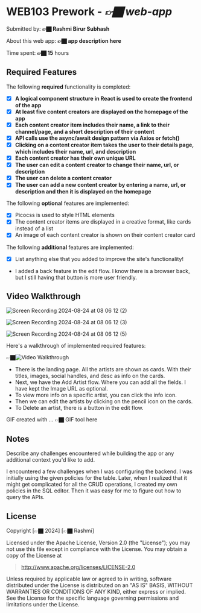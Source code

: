# WEB103 Prework - *👉🏿 web-app*

Submitted by: **👉🏿 Rashmi Birur Subhash**

About this web app: **👉🏿 app description here**

Time spent: **👉🏿 15** hours

## Required Features

The following **required** functionality is completed:

<!-- 👉🏿👉🏿👉🏿 Make sure to check off completed functionality below -->
- [X] **A logical component structure in React is used to create the frontend of the app**
- [X] **At least five content creators are displayed on the homepage of the app**
- [X] **Each content creator item includes their name, a link to their channel/page, and a short description of their content**
- [X] **API calls use the async/await design pattern via Axios or fetch()**
- [X] **Clicking on a content creator item takes the user to their details page, which includes their name, url, and description**
- [X] **Each content creator has their own unique URL**
- [X] **The user can edit a content creator to change their name, url, or description**
- [X] **The user can delete a content creator**
- [X] **The user can add a new content creator by entering a name, url, or description and then it is displayed on the homepage**

The following **optional** features are implemented:

- [X] Picocss is used to style HTML elements
- [X] The content creator items are displayed in a creative format, like cards instead of a list
- [X] An image of each content creator is shown on their content creator card

The following **additional** features are implemented:


* [X] List anything else that you added to improve the site's functionality!
- I added a back feature in the edit flow. I know there is a browser back, but I still having that button is more user friendly.


## Video Walkthrough

![Screen Recording 2024-08-24 at 08 06 12 (2)](https://github.com/user-attachments/assets/b000f59d-146a-426e-9215-af73de0ab3bc)


![Screen Recording 2024-08-24 at 08 06 12 (3)](https://github.com/user-attachments/assets/c73fe4c5-b802-4dfa-9891-5e8f969fbb55)


![Screen Recording 2024-08-24 at 08 06 12 (5)](https://github.com/user-attachments/assets/9c9eb606-1cc4-482e-bbf7-0484aa831df1)

Here's a walkthrough of implemented required features:

👉🏿<img src='http://i.imgur.com/link/to/your/gif/file.gif' title='Video Walkthrough' width='' alt='Video Walkthrough' />

- There is the landing page. All the artists are shown as cards. With their titles, images, social handles, and desc as info on the cards.
- Next, we have the Add Artist flow. Where you can add all the fields. I have kept the Image URL as optional.
- To view more info on a specific artist, you can click the info icon.
- Then we can edit the artists by clicking on the pencil icon on the cards.
- To Delete an artist, there is a button in the edit flow. 

<!-- Replace this with whatever GIF tool you used! -->
GIF created with ...  👉🏿 GIF tool here
<!-- Recommended tools:
[Kap](https://getkap.co/) for macOS
[ScreenToGif](https://www![Screen Recording 2024-08-21 at 23 14 58](https://github.com/user-attachments/assets/4d53ab79-543c-495a-8b46-ef0222471926)
.screentogif.com/) for Windows
[peek](https://github.com/phw/peek) for Linux. -->

## Notes

Describe any challenges encountered while building the app or any additional context you'd like to add.

I encountered a few challenges when I was configuring the backend.
I was initially using the given policies for the table. Later, when I realized that it might get complicated for all the CRUD operations, I created my own policies in the SQL editor.
Then it was easy for me to figure out how to query the APIs.

## License

Copyright [👉🏿 2024] [👉🏿 Rashmi]

Licensed under the Apache License, Version 2.0 (the "License"); you may not use this file except in compliance with the License. You may obtain a copy of the License at

> http://www.apache.org/licenses/LICENSE-2.0

Unless required by applicable law or agreed to in writing, software distributed under the License is distributed on an "AS IS" BASIS, WITHOUT WARRANTIES OR CONDITIONS OF ANY KIND, either express or implied. See the License for the specific language governing permissions and limitations under the License.
